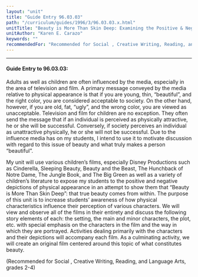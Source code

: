 ```yaml
---
layout: "unit"
title: "Guide Entry 96.03.03"
path: "/curriculum/guides/1996/3/96.03.03.x.html"
unitTitle: "Beauty is More Than Skin Deep: Examining the Positive & Negative Depictions of Physical Appearance in Children s Films"
unitAuthor: "Karen E. Carazo"
keywords: ""
recommendedFor: "Recommended for Social , Creative Writing, Reading, and Language Arts, grades 2-4"
---
```

<body>
<hr/>
<h4>
Guide Entry to 96.03.03:
</h4>
Adults as well as children are often influenced by the media, especially in the area of television and film. A primary message conveyed by the media relative to physical appearance is that if you are young, thin, “beautiful”, and the right color, you are considered acceptable to society. On the other hand, however, if you are old, fat, “ugly”, and the wrong color, you are viewed as unacceptable. Television and film for children are no exception. They often send the message that if an individual is perceived as physically attractive, he or she will be successful. Conversely, if society perceives an individual as unattractive physically, he or she will not be successful. Due to the influence media has on my students, I intend to use it to motivate discussion with regard to this issue of beauty and what truly makes a person “beautiful”.
<p>
My unit will use various children’s films, especially Disney Productions such as Cinderella, Sleeping Beauty, Beauty and the Beast, The Hunchback of Notre Dame, The Jungle Book, and The Big Green as well as a variety of children’s literature to expose my students to the positive and negative depictions of physical appearance in an attempt to show them that “Beauty is More Than Skin Deep”: that true beauty comes from within. The purpose of this unit is to increase students’ awareness of how physical characteristics influence their perception of various characters. We will view and observe all of the films in their entirety and discuss the following story elements of each: the setting, the main and minor characters, the plot, etc. with special emphasis on the characters in the film and the way in which they are portrayed. Activities dealing primarily with the characters and their depictions will accompany each film. As a culminating activity, we will create an original film centered around this topic of what constitutes beauty.
</p>
<p>
(Recommended for Social , Creative Writing, Reading, and Language Arts, grades 2-4)
</p>
</body>